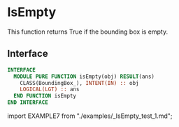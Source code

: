 # IsEmpty

<!-- markdownlint-disable MD033 MD041 -->

This function returns True if the bounding box is empty.

## Interface

<Tabs>
<TabItem value="interface" label="Interface" default>

```fortran
INTERFACE
  MODULE PURE FUNCTION isEmpty(obj) RESULT(ans)
    CLASS(BoundingBox_), INTENT(IN) :: obj
    LOGICAL(LGT) :: ans
  END FUNCTION isEmpty
END INTERFACE
```

</TabItem>

<TabItem value="example" label="example">

import EXAMPLE7 from "./examples/_IsEmpty_test_1.md";

<EXAMPLE7 />

</TabItem>

<TabItem value="close" label="↢ close">

</TabItem>
</Tabs>
